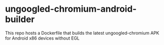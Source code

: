 # ungoogled-chromium-android-builder

This repo hosts a Dockerfile that builds the latest ungoogled-chromium APK for Android x86 devices without EGL
